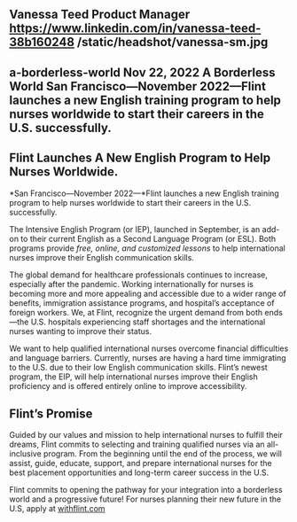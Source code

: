 Vanessa Teed
Product Manager
https://www.linkedin.com/in/vanessa-teed-38b160248
/static/headshot/vanessa-sm.jpg
---
a-borderless-world
Nov 22, 2022
A Borderless World
San Francisco—November 2022—Flint launches a new English training program to help nurses worldwide to start their careers in the U.S. successfully.
---
## Flint Launches A New English Program to Help Nurses Worldwide.

*San Francisco—November 2022—*Flint launches a new English training program to help nurses worldwide to start their careers in the U.S. successfully.

The Intensive English Program (or IEP), launched in September, is an add-on to their current English as a Second Language Program (or ESL). Both programs provide *free, online, and customized lessons* to help international nurses improve their English communication skills.

The global demand for healthcare professionals continues to increase, especially after the pandemic. Working internationally for nurses is becoming more and more appealing and accessible due to a wider range of benefits, immigration assistance programs, and hospital’s acceptance of foreign workers. We, at Flint, recognize the urgent demand from both ends—the U.S. hospitals experiencing staff shortages and the international nurses wanting to improve their status.

We want to help qualified international nurses overcome financial difficulties and language barriers. Currently, nurses are having a hard time immigrating to the U.S. due to their low English communication skills. Flint’s newest program, the EIP, will help international nurses improve their English proficiency and is offered entirely online to improve accessibility.

## Flint’s Promise

Guided by our values and mission to help international nurses to fulfill their dreams, Flint commits to selecting and training qualified nurses via an all-inclusive program. From the beginning until the end of the process, we will assist, guide, educate, support, and prepare international nurses for the best placement opportunities and long-term career success in the U.S.

Flint commits to opening the pathway for your integration into a borderless world and a progressive future! For nurses planning their new future in the U.S, apply at [withflint.com](https://withflint.com/nurse-careers/)